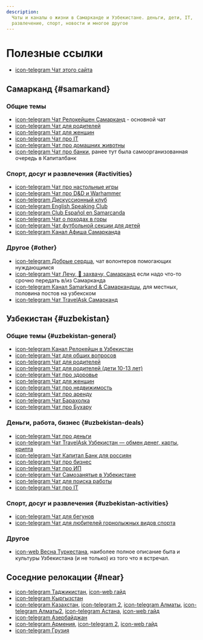 ```yaml
---
description:
  Чаты и каналы о жизни в Самарканде и Узбекистане. деньги, дети, IT,
  развлечение, спорт, новости и многое другое
---
```


# Полезные ссылки

<head>
  <title>Полезные сайты, чаты и телеграм каналы про Самарканд и Узбекистан</title>
  <meta property="og:title" content="Полезные сайты, чаты и телеграм каналы про Самарканд и Узбекистан" />
</head>

- [icon-telegram Чат этого сайта](https://t.me/samarkand_guide)

## Самарканд {#samarkand}

### Общие темы

- [icon-telegram Чат Релокейшен Самарканд](https://t.me/+7MDLGBy89ZVkNDZi) -
  основной чат
- [icon-telegram Чат для родителей](https://t.me/relocationSamarkandKids)
- [icon-telegram Чат для женщин](https://t.me/+luB2ssBS-C9iYmRi)
- [icon-telegram Чат про IT](https://t.me/+88R9O_KEDekzZTFi)
- [icon-telegram Чат про домашних животны](https://t.me/petssamarkand)
- [icon-telegram Чат про банки](https://t.me/samarkandkb), ранее тут была
  самоорганизованная очередь в Капиталбанк

### Спорт, досуг и развлечения {#activities}

- [icon-telegram Чат про настольные игры](https://t.me/+MLH6vX9i6q4zZWYy)
- [icon-telegram Чат про D&D и Warhammer](https://t.me/+AjIYeJdKNkc3ZjUy)
- [icon-telegram Дискуссионный клуб](https://t.me/+GC7lERfGiw5mMjJi)
- [icon-telegram English Speaking Club](https://t.me/ESCSamarkand)
- [icon-telegram Club Español en Samarcanda](https://t.me/+bWAfujZyPIg1YmE6)
- [icon-telegram Чат о походах в горы](https://t.me/PogoramSamarkanda)
- [icon-telegram Чат футбольной секции для детей](https://t.me/samarkand_football_school)
- [icon-telegram Канал Афиша Самарканда](https://t.me/afisha_samarkand)

### Другое {#other}

- [icon-telegram Добрые сердца](https://t.me/dobryeserca), чат волонтеров
  помогающих нуждающимся
- [icon-telegram Чат Лечу, 🛫 захвачу, Самарканд](https://t.me/samarkandlechu)
  если надо что-то срочно передать в/из Самарканда
- [icon-telegram Канал Samarkand & Самаркандцы](https://t.me/Samarkand100), для
  местных, половина постов на узбекском
- [icon-telegram Чат TravelAsk Самарканд](https://t.me/+8sGIAkzoVAM5MGUy)

## Узбекистан {#uzbekistan}

### Общие темы {#uzbekistan-general}

- [icon-telegram Канал Релокейшн в Узбекистан](https://t.me/relocationuz)
- [icon-telegram Чат для общих вопросов](https://t.me/relocateuz)
- [icon-telegram Чат для родителей](https://t.me/relocationfamily)
- [icon-telegram Чат для родителей (дети 10-13 лет)](https://t.me/+IaWTv3i5SrtmZmRi)
- [icon-telegram Чат про здоровье](https://t.me/relocationuzhealth)
- [icon-telegram Чат для женщин](https://t.me/relocationuzwomen)
- [icon-telegram Чат про недвижимость](https://t.me/relocationuzrent)
- [icon-telegram Чат про аренду](https://t.me/relocationuzrenthere)
- [icon-telegram Чат Барахолка](https://t.me/+97S8OehBAeRkYzM6)
- [icon-telegram Чат про Бухару](https://t.me/relocationuzbukhara)

### Деньги, работа, бизнес {#uzbekistan-deals}

- [icon-telegram Чат про деньги](https://t.me/+LibgGc_uy3c0OGU6)
- [icon-telegram Чат TravelAsk Узбекистан — обмен денег, карты, крипта](https://t.me/+4M5Shn9aLuIyMTk6)
- [icon-telegram Чат Капитал Банк для россиян](https://t.me/kapitalbank_uz_rus)
- [icon-telegram Чат про бизнес](https://t.me/relocationuzbusiness)
- [icon-telegram Чат про ИП](https://t.me/YATT_UZ)
- [icon-telegram Чат Самозанятые в Узбекистане](https://t.me/self_employment_uz)
- [icon-telegram Чат для поиска работы](https://t.me/+hpVi2hLJkaUxN2Fi)
- [icon-telegram Чат про IT](https://t.me/+HnxP0Ru23jMzM2Iy)

### Спорт, досуг и развлечения {#uzbekistan-activities}

- [icon-telegram Чат для бегунов](https://t.me/relocationuzrun)
- [icon-telegram Чат для любителей горнолыжных видов спорта](https://t.me/relocationuzriders)

### Другое

- [icon-web Весна Туркестана](https://varandej.livejournal.com/737615.html),
  наиболее полное описание быта и культуры Узбекистана (и не только) из того что
  я встречал.

## Соседние релокации {#near}

- [icon-telegram Таджикистан](https://t.me/relocation_tj),
  [icon-web гайд](https://teletype.in/@theferrum/tajikistan)
- [icon-telegram Кыргызстан](https://t.me/WelcomeToKG)
- [icon-telegram Казахстан](https://t.me/relocation_kaz),
  [icon-telegram 2](https://t.me/forum_kazakhstan),
  [icon-telegram Алматы](https://t.me/rent_almaty/),
  [icon-telegram Алматы2](https://t.me/ata_rlct),
  [icon-telegram Астана](https://t.me/ast_rlct),
  [icon-web гайд](https://mashinka.notion.site/mashinka/KZ-3e434bdc513449cea2028fc001bb17d5)
- [icon-telegram Азербайджан](https://t.me/relocate_azerbaijan)
- [icon-telegram Армения](https://t.me/relocatearmenia),
  [icon-telegram 2](https://t.me/+szFNNJqf1J42Zjhi),
  [icon-web гайд](https://dashing-meeting-94e.notion.site/f0151aaa7cb64880abaf0d7db36bf651)
- [icon-telegram Грузия](https://t.me/forum_georgia)
